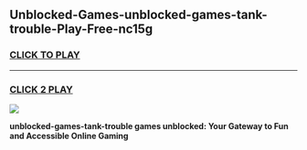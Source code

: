 
## Unblocked-Games-unblocked-games-tank-trouble-Play-Free-nc15g
<h3>
<a href="https://premium76.site?title=unblocked-games-tank-trouble&ref=21A">CLICK TO PLAY</a></h3>
<hr>

<h3>
<a href="https://premium76.site?title=unblocked-games-tank-trouble&ref=21A">CLICK 2 PLAY</a>
  
</h3>

<a href="https://premium76.site?title=unblocked-games-tank-trouble&ref=21A"><img src="https://clearcache.store/games.png"></a>


**unblocked-games-tank-trouble games unblocked: Your Gateway to Fun and Accessible Online Gaming**
